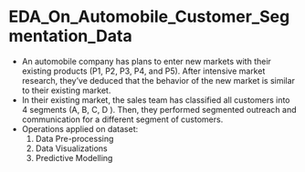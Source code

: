 # EDA_On_Automobile_Customer_Segmentation_Data
* An automobile company has plans to enter new markets with their existing products (P1, P2, P3, P4, and P5). After intensive market research, they’ve deduced that the behavior of the new market is similar to their existing market.
* In their existing market, the sales team has classified all customers into 4 segments (A, B, C, D ). Then, they performed segmented outreach and communication for a different segment of customers.
* Operations applied on dataset:
  1. Data Pre-processing
  2. Data Visualizations
  3. Predictive Modelling

